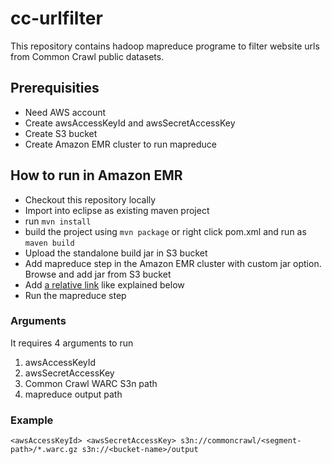 # cc-urlfilter
This repository contains hadoop mapreduce programe to filter website urls from Common Crawl public datasets.

## Prerequisities
- Need AWS account
- Create awsAccessKeyId and awsSecretAccessKey
- Create S3 bucket
- Create Amazon EMR cluster to run mapreduce

## How to run in Amazon EMR
- Checkout this repository locally
- Import into eclipse as existing maven project
- run `mvn install`
- build the project using `mvn package` or right click pom.xml and run as `maven build`
- Upload the standalone build jar in S3 bucket
- Add mapreduce step in the Amazon EMR cluster with custom jar option. Browse and add jar from S3 bucket
- Add [a relative link](#arguments) like explained below
- Run the mapreduce step

### Arguments
It requires 4 arguments to run
1. awsAccessKeyId
2. awsSecretAccessKey
3. Common Crawl WARC S3n path
4. mapreduce output path

### Example
```<awsAccessKeyId> <awsSecretAccessKey> s3n://commoncrawl/<segment-path>/*.warc.gz s3n://<bucket-name>/output```


